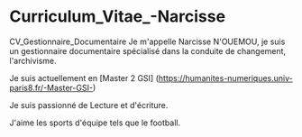 # Curriculum_Vitae_-Narcisse
CV_Gestionnaire_Documentaire
Je m'appelle Narcisse N'OUEMOU, je suis un gestionnaire documentaire spécialisé dans la conduite de changement, l'archivisme.

Je suis actuellement en [Master 2 GSI] (https://humanites-numeriques.univ-paris8.fr/-Master-GSI-)

Je suis passionné de Lecture et d'écriture. 

J'aime les sports d'équipe tels que le football. 
